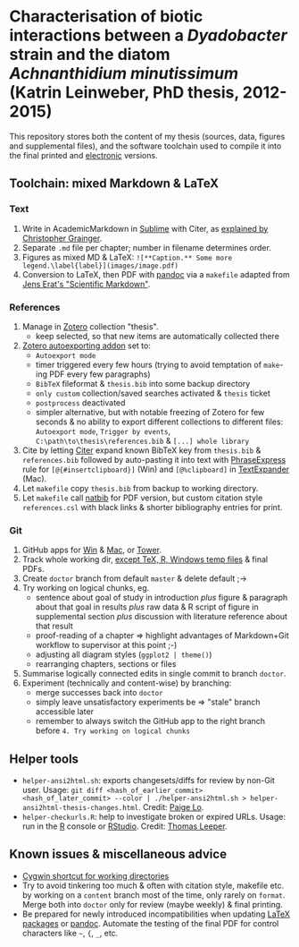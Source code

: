 # Characterisation of biotic interactions between a *Dyadobacter* strain and the diatom *Achnanthidium minutissimum* (Katrin Leinweber, PhD thesis, 2012-2015)

This repository stores both the content of my thesis (sources, data, figures and supplemental files), and the software toolchain used to compile it into the final printed and [electronic]() versions.

## Toolchain: mixed Markdown & LaTeX

### Text

1. Write in AcademicMarkdown in [Sublime](https://www.sublimetext.com/3) with Citer, as [explained by Christopher Grainger](http://blog.cigrainger.com/2014/07/pandoc-markdown.html).
1. Separate `.md` file per chapter; number in filename determines order.
1. Figures as mixed MD & LaTeX: `![**Caption.** Some more legend.\label{label}](images/image.pdf)`
1. Conversion to LaTeX, then PDF with [pandoc](http://johnmacfarlane.net/pandoc/) via a `makefile` adapted from [Jens Erat's "Scientific Markdown"](https://github.com/JensErat/scientific-markdown/).

### References

1. Manage in [Zotero](https://www.zotero.org/) collection "thesis".
    - keep selected, so that new items are automatically collected there
1. [Zotero autoexporting addon](http://rokdd.de/b/zotero-autoexport/versions) set to:
    - `Autoexport mode`
    - timer triggered every few hours (trying to avoid temptation of `make`-ing PDF every few paragraphs)
    - `BibTeX` fileformat & `thesis.bib` into some backup directory
    - `only custom` collection/saved searches activated & `thesis` ticket
    - `postprocess` deactivated
    - simpler alternative, but with notable freezing of Zotero for few seconds & no ability to export different collections to different files: `Autoexport mode`, `Trigger by events`, `C:\path\to\thesis\references.bib` & `[...] whole library`
1. Cite by letting [Citer](https://github.com/mangecoeur/Citer) expand known BibTeX key from `thesis.bib` & `references.bib` followed by auto-pasting it into text with [PhraseExpress](http://www.phraseexpress.com/index.html) rule for `[@{#insertclipboard}]` (Win) and `[@%clipboard]` in [TextExpander](http://smilesoftware.com/TextExpander/index.html) (Mac).
1. Let `makefile` copy `thesis.bib` from backup to working directory.
1. Let `makefile` call [natbib](http://ctan.org/pkg/natbib) for PDF version, but custom citation style `references.csl` with black links & shorter bibliography entries for print.

### Git

1. GitHub apps for [Win](https://windows.github.com/) & [Mac](https://mac.github.com/), or [Tower](https://www.git-tower.com/).
1. Track whole working dir, [except TeX, R, Windows temp files](https://github.com/github/gitignore/) & final PDFs.
1. Create `doctor` branch from default `master` & delete default ;->
1. Try working on logical chunks, eg.
    - sentence about goal of study in introduction *plus* figure & paragraph about that goal in results *plus* raw data & R script of figure in supplemental section *plus* discussion with literature reference about that result
    - proof-reading of a chapter => highlight advantages of Markdown+Git workflow to supervisor at this point ;-)
    - adjusting all diagram styles (`ggplot2 | theme()`)
    - rearranging chapters, sections or files
1. Summarise logically connected edits in single commit to branch `doctor`.
1. Experiment (technically and content-wise) by branching:
    - merge successes back into `doctor`
    - simply leave unsatisfactory experiments be => "stale" branch accessible later
    - remember to always switch the GitHub app to the right branch before `4. Try working on logical chunks`

## Helper tools

- `helper-ansi2html.sh`: exports changesets/diffs for review by non-Git user. Usage: `git diff <hash_of_earlier_commit> <hash_of_later_commit> --color | ./helper-ansi2html.sh > helper-ansi2html-thesis-changes.html`. Credit: [Paige Lo](http://stackoverflow.com/a/23481387).
- `helper-checkurls.R`: help to investigate broken or expired URLs. Usage: run in the [R](https://www.r-project.org/) console or [RStudio](https://www.rstudio.com/products/rstudio/). Credit: [Thomas Leeper](https://twitter.com/thosjleeper/status/725723310223417345).

## Known issues & miscellaneous advice

- [Cygwin shortcut for working directories](http://stackoverflow.com/a/12010346)
- Try to avoid tinkering too much & often with citation style, makefile etc. by working on a `content` branch most of the time, only rarely on `format`. Merge both into `doctor` only for review (maybe weekly) & final printing.
- Be prepared for newly introduced incompatibilities when updating [LaTeX packages](https://www.ctan.org/) or [pandoc](http://pandoc.org/). Automate the testing of the final PDF for control characters like `~`, `{`, `_`, etc.
